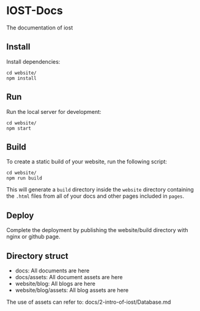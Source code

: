 # IOST-Docs

The documentation of iost

## Install
Install dependencies:
```
cd website/
npm install
```

## Run
Run the local server for development:
```
cd website/
npm start
```

## Build
To create a static build of your website, run the following script:
```
cd website/
npm run build
```
This will generate a `build` directory inside the `website` directory containing the `.html` files from all of your docs and other pages included in `pages`.

## Deploy
Complete the deployment by publishing the website/build directory with nginx or github page.

## Directory struct
* docs: All documents are here
* docs/assets: All document assets are here
* website/blog: All blogs are here
* website/blog/assets: All blog assets are here

The use of assets can refer to: docs/2-intro-of-iost/Database.md

